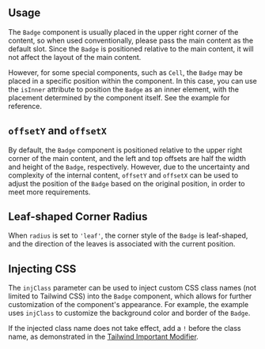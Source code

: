 ## Usage

The `Badge` component is usually placed in the upper right corner of the content, so when used conventionally, please pass the main content as the default slot. Since the `Badge` is positioned relative to the main content, it will not affect the layout of the main content.

However, for some special components, such as `Cell`, the `Badge` may be placed in a specific position within the component. In this case, you can use the `isInner` attribute to position the `Badge` as an inner element, with the placement determined by the component itself. See the example for reference.

## `offsetY` and `offsetX`

By default, the `Badge` component is positioned relative to the upper right corner of the main content, and the left and top offsets are half the width and height of the `Badge`, respectively. However, due to the uncertainty and complexity of the internal content, `offsetY` and `offsetX` can be used to adjust the position of the `Badge` based on the original position, in order to meet more requirements.

## Leaf-shaped Corner Radius

When `radius` is set to `'leaf'`, the corner style of the `Badge` is leaf-shaped, and the direction of the leaves is associated with the current position.

## Injecting CSS

The `injClass` parameter can be used to inject custom CSS class names (not limited to Tailwind CSS) into the `Badge` component, which allows for further customization of the component's appearance. For example, the example uses `injClass` to customize the background color and border of the `Badge`.

If the injected class name does not take effect, add a `!` before the class name, as demonstrated in the [Tailwind Important Modifier](https://tailwindcss.com/docs/configuration#important-modifier).
